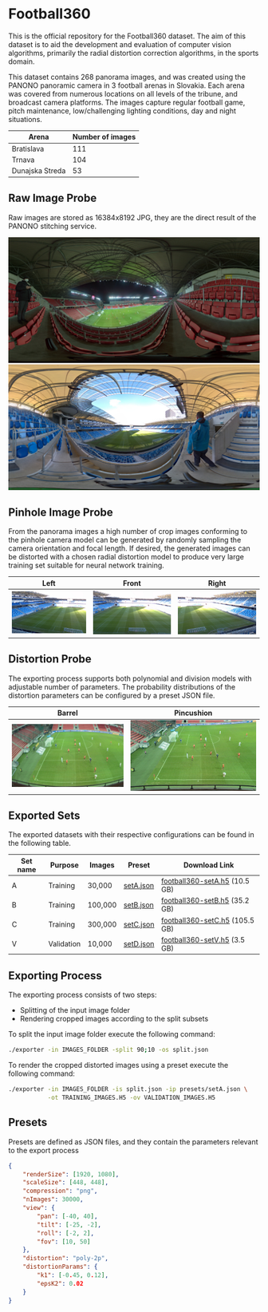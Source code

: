 # Football360

This is the official repository for the Football360 dataset. The aim of this dataset is to aid the development and evaluation of computer vision algorithms, primarily the radial distortion correction algorithms, in the sports domain.

This dataset contains 268 panorama images, and was created using the PANONO panoramic camera in 3 football arenas in Slovakia. Each arena was covered from numerous locations on all levels of the tribune, and broadcast camera platforms. The images capture regular football game, pitch maintenance, low/challenging lighting conditions, day and night situations.


| Arena           | Number of images |
| --------------- | ---------------- |
| Bratislava      | 111              |
| Trnava          | 104              |
| Dunajska Streda | 53               |



## Raw Image Probe

Raw images are stored as 16384x8192 JPG, they are the direct result of the PANONO stitching service.

![](images/probe/raw/catt-2-0032.jpg)
![](images/probe/raw/nfba-0016.jpg)


## Pinhole Image Probe

From the panorama images a high number of crop images conforming to the pinhole camera model can be generated by randomly sampling the camera orientation and focal length. If desired, the generated images can be distorted with a chosen radial distortion model to produce very large training set suitable for neural network training.


| Left  | Front  | Right  |
| ------- | ------- | --------|
| ![](images/probe/pinhole/img-001.jpg) | ![](images/probe/pinhole/img-002.jpg) | ![](images/probe/pinhole/img-003.jpg) |


## Distortion Probe

The exporting process supports both polynomial and division models with adjustable number of parameters. The probability distributions of the distortion parameters can be configured by a preset JSON file.

| Barrel | Pincushion |
| ------- | ----- |
| ![](images/probe/distort/barrel.jpg) | ![](images/probe/distort/pincushion.jpg) |


## Exported Sets

The exported datasets with their respective configurations can be found in the following table.

| Set name | Purpose    | Images  | Preset    | Download Link |
| -------- | ---------- | ------- | --------- | ------------- |
| A        | Training   | 30,000  | [setA.json](presets/setA.json) | [football360-setA.h5](https://data.deepmagic.sk/fiit/football360/football360-setA.h5) (10.5 GB) |
| B        | Training   | 100,000 | [setB.json](presets/setB.json) | [football360-setB.h5](https://data.deepmagic.sk/fiit/football360/football360-setB.h5) (35.2 GB) |
| C        | Training   | 300,000 | [setC.json](presets/setC.json) | [football360-setC.h5](https://data.deepmagic.sk/fiit/football360/football360-setC.h5) (105.5 GB) |
| V        | Validation | 10,000  | [setD.json](presets/setD.json) | [football360-setV.h5](https://data.deepmagic.sk/fiit/football360/football360-setV.h5) (3.5 GB) |


## Exporting Process

The exporting process consists of two steps:

 - Splitting of the input image folder
 - Rendering cropped images according to the split subsets


To split the input image folder execute the following command:

``` bash
./exporter -in IMAGES_FOLDER -split 90;10 -os split.json
```

To render the cropped distorted images using a preset execute the following command:

``` bash
./exporter -in IMAGES_FOLDER -is split.json -ip presets/setA.json \
           -ot TRAINING_IMAGES.H5 -ov VALIDATION_IMAGES.H5
```


## Presets

Presets are defined as JSON files, and they contain the parameters relevant to the export process

``` json
{
    "renderSize": [1920, 1080],
    "scaleSize": [448, 448],
    "compression": "png",
    "nImages": 30000,    
    "view": {
        "pan": [-40, 40],
        "tilt": [-25, -2],
        "roll": [-2, 2],
        "fov": [10, 50]
    },
    "distortion": "poly-2p",
    "distortionParams": {
        "k1": [-0.45, 0.12],
        "epsK2": 0.02
    }
}
```
